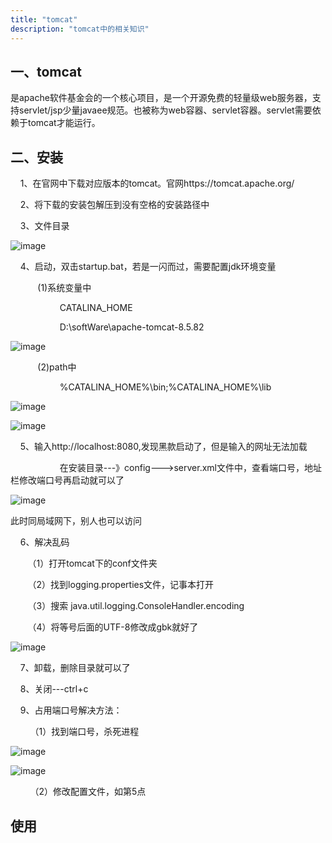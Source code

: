```yaml
---
title: "tomcat"
description: "tomcat中的相关知识"
---
```

## 一、tomcat
是apache软件基金会的一个核心项目，是一个开源免费的轻量级web服务器，支持servlet/jsp少量javaee规范。也被称为web容器、servlet容器。servlet需要依赖于tomcat才能运行。
## 二、安装
    1、在官网中下载对应版本的tomcat。官网https://tomcat.apache.org/

    2、将下载的安装包解压到没有空格的安装路径中

    3、文件目录

![image](/img/java/tomcat/文件目录.png)

    4、启动，双击startup.bat，若是一闪而过，需要配置jdk环境变量

           (1)系统变量中

                    CATALINA_HOME

                    D:\softWare\apache-tomcat-8.5.82

![image](/img/java/tomcat/系统变量配置.png)

           (2)path中

                    %CATALINA_HOME%\bin;%CATALINA_HOME%\lib

![image](/img/java/tomcat/path变量配置.png)

![image](/img/java/tomcat/启动tomcat.png)

    5、输入http://localhost:8080,发现黑款启动了，但是输入的网址无法加载

                    在安装目录---》config--->server.xml文件中，查看端口号，地址栏修改端口号再启动就可以了

![image](/img/java/tomcat/网页展示.png)

此时同局域网下，别人也可以访问

    6、解决乱码

       （1）打开tomcat下的conf文件夹

       （2）找到logging.properties文件，记事本打开

       （3）搜索 java.util.logging.ConsoleHandler.encoding

       （4）将等号后面的UTF-8修改成gbk就好了

![image](/img/java/tomcat/解决黑款乱码问题.png)

    7、卸载，删除目录就可以了

    8、关闭---ctrl+c

    9、占用端口号解决方法：

        （1）找到端口号，杀死进程

![image](/img/java/tomcat/杀死进程一.png)

![image](/img/java/tomcat/杀死进程二.png)


        （2）修改配置文件，如第5点



## 使用

